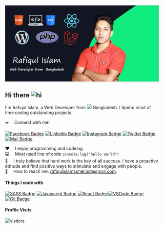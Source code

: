 ![Github Banner](https://github.com/Rafiqul-islam-dev/Rafiqul-islam-dev/blob/main/github-banner.png)

## Hi there <img src="https://user-images.githubusercontent.com/1303154/88677602-1635ba80-d120-11ea-84d8-d263ba5fc3c0.gif" width="28px" alt="hi">

I'm Rafiqul Islam, a Web Developer from <img src="https://image.flaticon.com/icons/svg/323/323299.svg" width="13"/> Bangladesh. I Spend most of time coding outstanding projects

:coffee: &emsp;Connect with me!

[![Facebook Badge](https://img.shields.io/badge/Facebook-1877F2?style=for-the-badge&logo=facebook&logoColor=white)](https://www.facebook.com/profile.php?id=100003519267597) [![Linkedin Badge](https://img.shields.io/badge/LinkedIn-0077B5?style=for-the-badge&logo=linkedin&logoColor=white)](https://www.linkedin.com/in/rafiqul-islam-20437/) [![Instagram Badge](https://img.shields.io/badge/Instagram-E4405F?style=for-the-badge&logo=instagram&logoColor=white)](https://www.instagram.com/r.sohelrana.bd/) [![Twitter Badge](https://img.shields.io/badge/Twitter-1DA1F2?style=for-the-badge&logo=twitter&logoColor=white)](https://twitter.com/SohelRa03883524) [![Mail Badge](https://img.shields.io/badge/Gmail-D14836?style=for-the-badge&logo=gmail&logoColor=white)](mailto:rafiqulislamsohel.bd@gmail.com)


:hearts: &emsp;I enjoy programming and codeing <br/>
:computer: &emsp;Most used line of code `console.log("hello world")` <br/>
🤔 &emsp;I truly believe that hard work is the key of all success. I have
a proactive attitude and find positive ways to stimulate and engage with people.<br/>
:e-mail: &emsp;How to reach me: rafiqulislamsohel.bd@gmail.com.<br/>

#### Things I code with

[![SASS Badge](https://img.shields.io/badge/Sass-CC6699?style=for-the-badge&logo=sass&logoColor=white)](#) [![Javascript Badge](https://img.shields.io/badge/-Javascript-F0DB4F?style=for-the-badge&labelColor=black&logo=javascript&logoColor=F0DB4F)](#) [![React Badge](https://img.shields.io/badge/-React-61DBFB?style=for-the-badge&labelColor=black&logo=react&logoColor=61DBFB)](#)[![VSCode Badge](https://img.shields.io/badge/Visual_Studio-5C2D91?style=for-the-badge&logo=visual%20studio&logoColor=white)](#) [![Git Badge](https://img.shields.io/badge/Git-F05032?style=for-the-badge&logo=git&logoColor=white)](#)


#### Profile Visits 

![visitors](https://visitor-badge.glitch.me/badge?page_id=learnwithsumit.learnwithsumit)
